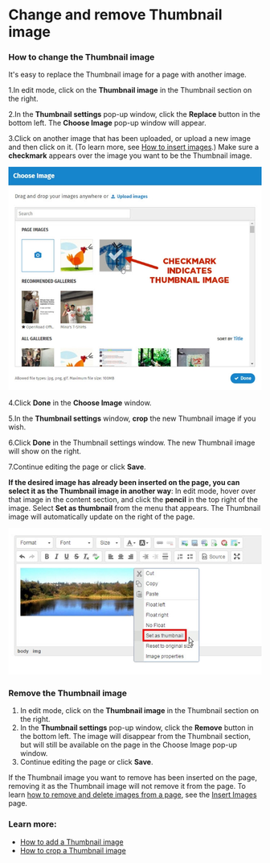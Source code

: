 # Change and remove Thumbnail image



### How to change the Thumbnail image

It's easy to replace the Thumbnail image for a page with another image.

1.In edit mode, click on the **Thumbnail image** in the Thumbnail section on the right.

2.In the **Thumbnail settings** pop-up window, click the **Replace** button in the bottom left. The **Choose Image** pop-up window will appear.

3.Click on another image that has been uploaded, or upload a new image and then click on it. \(To learn more, see [How to insert images](../insert-images.md).\) Make sure a **checkmark** appears over the image you want to be the Thumbnail image.  


![](../../../.gitbook/assets/1%20%286%29.jpg)



4.Click **Done** in the **Choose Image** window.

5.In the **Thumbnail settings** window, **crop** the new Thumbnail image if you wish.

6.Click **Done** in the Thumbnail settings window. The new Thumbnail image will show on the right.

7.Continue editing the page or click **Save**.

  
**If the desired image has already been inserted on the page, you can select it as the Thumbnail image in another way**: In edit mode, hover over that image in the content section, and click the **pencil** in the top right of the image. Select **Set as thumbnail** from the menu that appears. The Thumbnail image will automatically update on the right of the page.

![](../../../.gitbook/assets/2%20%2859%29.jpg)



### Remove the Thumbnail image

1. In edit mode, click on the **Thumbnail image** in the Thumbnail section on the right.
2. In the **Thumbnail settings** pop-up window, click the **Remove** button in the bottom left. The image will disappear from the Thumbnail section, but will still be available on the page in the Choose Image pop-up window.
3. Continue editing the page or click **Save**.

If the Thumbnail image you want to remove has been inserted on the page, removing it as the Thumbnail image will not remove it from the page. To learn [how to remove and delete images from a page](../insert-images.md), see the [Insert Images](../insert-images.md) page.

### Learn more:

* [How to add a Thumbnail image](./)
* [How to crop a Thumbnail image](crop-thumbnail-image.md)

